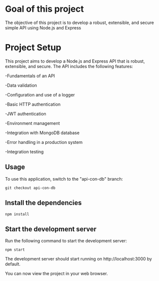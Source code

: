 # Goal of this project

The objective of this project is to develop a robust, extensible, and secure simple API using Node.js and Express

# Project Setup

This project aims to develop a Node.js and Express API that is robust, extensible, and secure. The API includes the following features:

  -Fundamentals of an API
  
  -Data validation
  
  -Configuration and use of a logger
  
  -Basic HTTP authentication
  
  -JWT authentication
  
  -Environment management
  
  -Integration with MongoDB database
  
  -Error handling in a production system
  
  -Integration testing

## Usage

  To use this application, switch to the "api-con-db" branch:


    git checkout api-con-db

## Install the dependencies

    npm install

## Start the development server

  Run the following command to start the development server:
    
    npm start

  The development server should start running on http://localhost:3000 by default.
  
  You can now view the project in your web browser.
